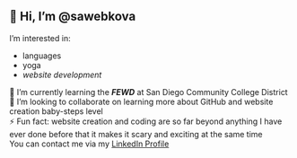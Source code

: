 ## 👋 Hi, I’m **@sawebkova**
I’m interested in:
 * languages
 *  yoga
 * *website development*

🌱 I’m currently learning the __*FEWD*__  at San Diego Community College District  
💞️ I’m looking to collaborate on learning more about GitHub and website creation baby-steps level  
⚡ Fun fact: website creation and coding are so far beyond anything I have ever done before that it makes it scary and exciting at the same time  
You can contact me via my [LinkedIn Profile](http://www.linkedin.com/in/olga-savenkova-287239317)

<!---
sawebkova/sawebkova is a ✨ special ✨ repository because its `README.md` (this file) appears on your GitHub profile.
You can click the Preview link to take a look at your changes.
--->
